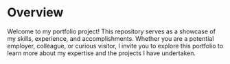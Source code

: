 # Overview
Welcome to my portfolio project! This repository serves as a showcase of my skills, experience, and accomplishments. Whether you are a potential employer, colleague, or curious visitor, I invite you to explore this portfolio to learn more about my expertise and the projects I have undertaken.